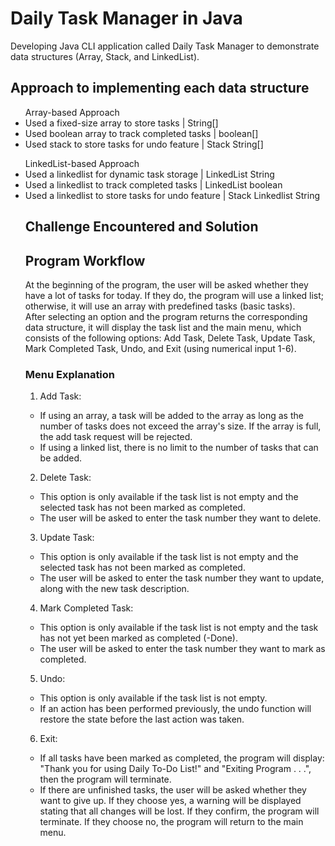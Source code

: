 # Daily Task Manager in Java
Developing Java CLI application called Daily Task Manager to demonstrate data structures (Array, Stack, and LinkedList).

## Approach to implementing each data structure
<ul> Array-based Approach
<li> Used a fixed-size array to store tasks | String[]</li>
<li> Used boolean array to track completed tasks | boolean[]</li>
<li> Used stack to store tasks for undo feature | Stack String[] </li>
</ul>

<ul>LinkedList-based Approach
<li> Used a linkedlist for dynamic task storage | LinkedList String </li>
<li> Used a linkedlist to track completed tasks | LinkedList boolean </li>
<li> Used a linkedlist to store tasks for undo feature | Stack Linkedlist String</li>


## Challenge Encountered and Solution


## Program Workflow

At the beginning of the program, the user will be asked whether they have a lot of tasks for today. If they do, the program will use a linked list; otherwise, it will use an array with predefined tasks (basic tasks). <br>
After selecting an option and the program returns the corresponding data structure, it will display the task list and the main menu, which consists of the following options: Add Task, Delete Task, Update Task, Mark Completed Task, Undo, and Exit (using numerical input 1-6). <br>
### Menu Explanation
1. Add Task:
- If using an array, a task will be added to the array as long as the number of tasks does not exceed the array's size. If the array is full, the add task request will be rejected.
- If using a linked list, there is no limit to the number of tasks that can be added.
2. Delete Task:
- This option is only available if the task list is not empty and the selected task has not been marked as completed.
- The user will be asked to enter the task number they want to delete.
3. Update Task:
- This option is only available if the task list is not empty and the selected task has not been marked as completed.
- The user will be asked to enter the task number they want to update, along with the new task description.
4. Mark Completed Task:
- This option is only available if the task list is not empty and the task has not yet been marked as completed (-Done).
- The user will be asked to enter the task number they want to mark as completed.
5. Undo:
- This option is only available if the task list is not empty.
- If an action has been performed previously, the undo function will restore the state before the last action was taken.
6. Exit:
- If all tasks have been marked as completed, the program will display:
"Thank you for using Daily To-Do List!" and "Exiting Program . . .", then the program will terminate.
- If there are unfinished tasks, the user will be asked whether they want to give up.
If they choose yes, a warning will be displayed stating that all changes will be lost. If they confirm, the program will terminate.
If they choose no, the program will return to the main menu.